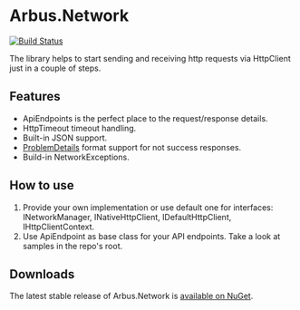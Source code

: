 # Arbus.Network 
[![Build Status](https://dev.azure.com/arbus/Arbus.Network/_apis/build/status/Arbus.Network?branchName=refs%2Fpull%2F1%2Fmerge)](https://dev.azure.com/arbus/Arbus.Network/_build/latest?definitionId=40&branchName=refs%2Fpull%2F1%2Fmerge)

The library helps to start sending and receiving http requests via HttpClient just in a couple of steps. 

## Features ##
- ApiEndpoints is the perfect place to the request/response details.
- HttpTimeout timeout handling.
- Built-in JSON support.
- [ProblemDetails](https://tools.ietf.org/html/rfc7807) format support for not success responses.
- Build-in NetworkExceptions.

## How to use ##
1. Provide your own implementation or use default one for interfaces: INetworkManager, INativeHttpClient, IDefaultHttpClient, IHttpClientContext.
2. Use ApiEndpoint as base class for your API endpoints.
Take a look at samples in the repo's root.

## Downloads ##

The latest stable release of Arbus.Network is [available on NuGet](https://www.nuget.org/packages/Arbus.Network/).
